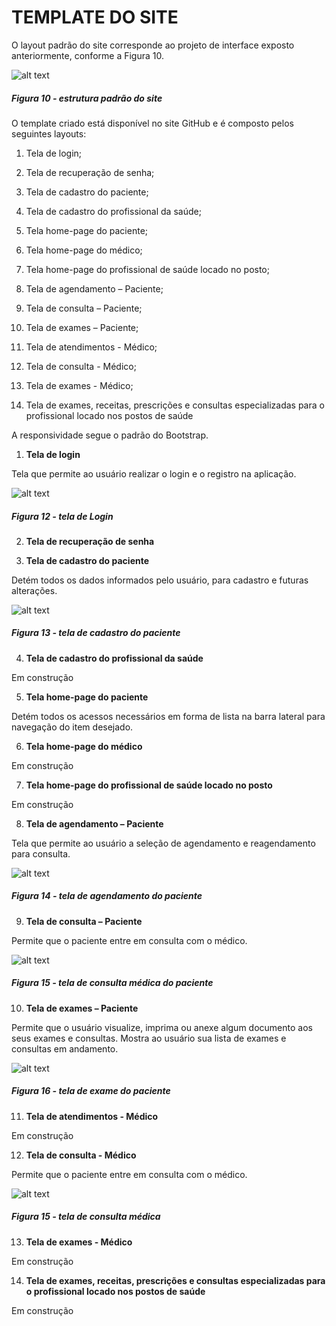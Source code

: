 # TEMPLATE DO SITE 

O layout padrão do site corresponde ao projeto de interface exposto anteriormente, conforme a Figura 10.

![alt text](/docs/img/template/layout-padrao.png)
##### *Figura 10 - estrutura padrão do site*

O template criado está disponível no site GitHub e é composto pelos seguintes layouts:

1. Tela de login;  

2. Tela de recuperação de senha;  

3. Tela de cadastro do paciente;  

4. Tela de cadastro do profissional da saúde;  

5. Tela home-page do paciente;  

6. Tela home-page do médico;  

7. Tela home-page do profissional de saúde locado no posto;  

8. Tela de agendamento – Paciente;  

9. Tela de consulta – Paciente;  

10. Tela de exames – Paciente;  

11. Tela de atendimentos - Médico;  

12. Tela de consulta - Médico;  

13. Tela de exames - Médico;  

14. Tela de exames, receitas, prescrições e consultas especializadas para o profissional locado nos postos de saúde 

A responsividade segue o padrão do Bootstrap. 

1. **Tela de login**

Tela que permite ao usuário realizar o login e o registro na aplicação.

![alt text](/docs/img/template/login.png)
##### *Figura 12 - tela de Login*

2. **Tela de recuperação de senha**

3. **Tela de cadastro do paciente**

Detém todos os dados informados pelo usuário, para cadastro e futuras alterações.  

![alt text](/docs/img/template/cadastro.png)
##### *Figura 13 - tela de cadastro do paciente*

4. **Tela de cadastro do profissional da saúde**

Em construção

5. **Tela home-page do paciente**

Detém todos os acessos necessários em forma de lista na barra lateral para navegação do item desejado.

6. **Tela home-page do médico**

Em construção

7. **Tela home-page do profissional de saúde locado no posto**

Em construção

8. **Tela de agendamento – Paciente**

Tela que permite ao usuário a seleção de agendamento e reagendamento para consulta. 

![alt text](/docs/img/template/agendamento.png)
##### *Figura 14 - tela de agendamento do paciente*

9. **Tela de consulta – Paciente**

Permite que o paciente entre em consulta com o médico.

![alt text](/docs/img/template/paciente-consulta.png)
##### *Figura 15 - tela de consulta médica do paciente*


10. **Tela de exames – Paciente**

Permite que o usuário visualize, imprima ou anexe algum documento aos seus exames e consultas. Mostra ao usuário sua lista de exames e consultas em andamento. 

![alt text](/docs/img/template/exame-paciente.png)
##### *Figura 16 - tela de exame do paciente*

11. **Tela de atendimentos - Médico**

Em construção

12. **Tela de consulta - Médico**

Permite que o paciente entre em consulta com o médico.

![alt text](/docs/img/template/paciente-consulta.png)
##### *Figura 15 - tela de consulta médica*

13. **Tela de exames - Médico**

Em construção

14. **Tela de exames, receitas, prescrições e consultas especializadas para o profissional locado nos postos de saúde**

Em construção


